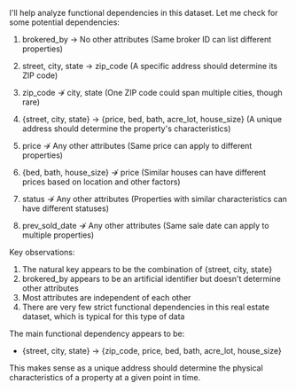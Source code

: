 I'll help analyze functional dependencies in this dataset. Let me check for some potential dependencies:

1. brokered_by → No other attributes
   (Same broker ID can list different properties)

2. street, city, state → zip_code
   (A specific address should determine its ZIP code)

3. zip_code ↛ city, state
   (One ZIP code could span multiple cities, though rare)

4. {street, city, state} → {price, bed, bath, acre_lot, house_size}
   (A unique address should determine the property's characteristics)

5. price ↛ Any other attributes
   (Same price can apply to different properties)

6. {bed, bath, house_size} ↛ price
   (Similar houses can have different prices based on location and other factors)

7. status ↛ Any other attributes
   (Properties with similar characteristics can have different statuses)

8. prev_sold_date ↛ Any other attributes
   (Same sale date can apply to multiple properties)

Key observations:
1. The natural key appears to be the combination of {street, city, state}
2. brokered_by appears to be an artificial identifier but doesn't determine other attributes
3. Most attributes are independent of each other
4. There are very few strict functional dependencies in this real estate dataset, which is typical for this type of data

The main functional dependency appears to be:
- {street, city, state} → {zip_code, price, bed, bath, acre_lot, house_size}

This makes sense as a unique address should determine the physical characteristics of a property at a given point in time.